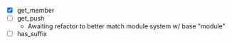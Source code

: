 - [x] get_member
- [ ] get_push
  - Awaiting refactor to better match module system w/ base "module"
- [ ] has_suffix
